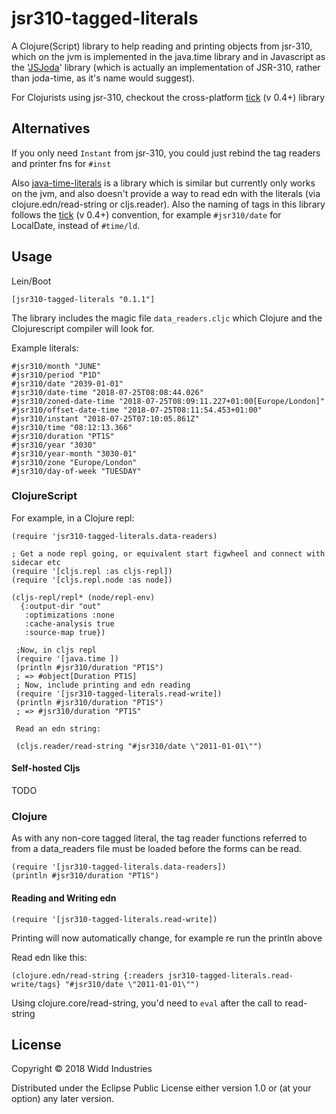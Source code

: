 # jsr310-tagged-literals

A Clojure(Script) library to help reading and printing objects from jsr-310,
which on the jvm is implemented in the java.time library and in Javascript as the 
 '[JSJoda](https://clojars.org/cljsjs/js-joda)' library (which is actually an implementation of JSR-310,
 rather than joda-time, as it's name would suggest).
 
 For Clojurists using jsr-310, checkout the cross-platform [tick](https://clojars.org/tick/versions/0.4.0-alpha) (v 0.4+) library
 
## Alternatives
 
If you only need `Instant` from jsr-310, you could just rebind the tag readers and printer fns for `#inst`

Also [java-time-literals](https://github.com/magnars/java-time-literals) is a library which is similar but currently only works
on the jvm, and also doesn't provide a way to read edn with the literals (via clojure.edn/read-string or cljs.reader). Also the naming of tags
in this library follows the [tick](https://clojars.org/tick/versions/0.4.0-alpha) (v 0.4+) convention, for example
`#jsr310/date` for LocalDate, instead of `#time/ld`.

## Usage

Lein/Boot 

```
[jsr310-tagged-literals "0.1.1"]
```

The library includes the magic file `data_readers.cljc` which Clojure and the Clojurescript
compiler will look for.

Example literals:

```
#jsr310/month "JUNE"
#jsr310/period "P1D"
#jsr310/date "2039-01-01"
#jsr310/date-time "2018-07-25T08:08:44.026"
#jsr310/zoned-date-time "2018-07-25T08:09:11.227+01:00[Europe/London]"
#jsr310/offset-date-time "2018-07-25T08:11:54.453+01:00"
#jsr310/instant "2018-07-25T07:10:05.861Z"
#jsr310/time "08:12:13.366"
#jsr310/duration "PT1S"
#jsr310/year "3030"
#jsr310/year-month "3030-01"
#jsr310/zone "Europe/London"
#jsr310/day-of-week "TUESDAY"
```

### ClojureScript

For example, in a Clojure repl:

```
(require 'jsr310-tagged-literals.data-readers)
 
; Get a node repl going, or equivalent start figwheel and connect with sidecar etc 
(require '[cljs.repl :as cljs-repl])
(require '[cljs.repl.node :as node])          

(cljs-repl/repl* (node/repl-env)
  {:output-dir "out"
   :optimizations :none
   :cache-analysis true
   :source-map true})
  
 ;Now, in cljs repl
 (require '[java.time ])  
 (println #jsr310/duration "PT1S")
 ; => #object[Duration PT1S]
 ; Now, include printing and edn reading
 (require '[jsr310-tagged-literals.read-write])
 (println #jsr310/duration "PT1S")
 ; => #jsr310/duration "PT1S"   
      
 Read an edn string:
      
 (cljs.reader/read-string "#jsr310/date \"2011-01-01\"")     

```

#### Self-hosted Cljs

TODO

### Clojure

As with any non-core tagged literal, the tag reader functions referred to from a data_readers file
 must be loaded before the forms can be read.

```
(require '[jsr310-tagged-literals.data-readers])
(println #jsr310/duration "PT1S")

```

#### Reading and Writing edn
 
 ```
 (require '[jsr310-tagged-literals.read-write])
 ```

Printing will now automatically change, for example re run the println above

Read edn like this:

```
(clojure.edn/read-string {:readers jsr310-tagged-literals.read-write/tags} "#jsr310/date \"2011-01-01\"")
```

Using clojure.core/read-string, you'd need to `eval` after the call to read-string

## License

Copyright © 2018 Widd Industries

Distributed under the Eclipse Public License either version 1.0 or (at
your option) any later version.
